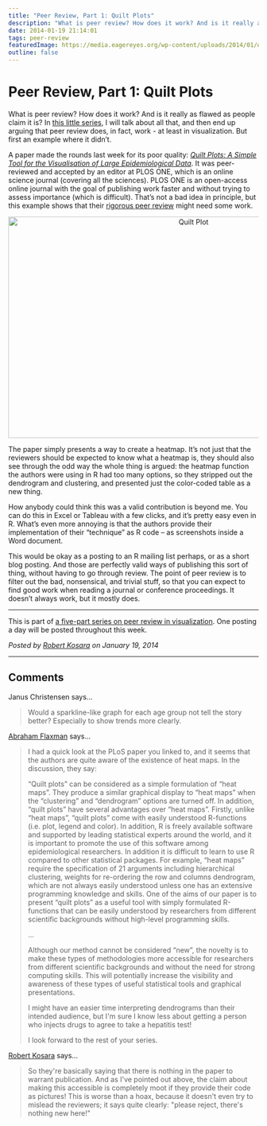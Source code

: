 ```yaml
---
title: "Peer Review, Part 1: Quilt Plots"
description: "What is peer review? How does it work? And is it really as flawed as people claim it is? In this little series, I will talk about all that, and then end up arguing that peer review does, in fact, work - at least in visualization. But first an example where it didn’t."
date: 2014-01-19 21:14:01
tags: peer-review
featuredImage: https://media.eagereyes.org/wp-content/uploads/2014/01/quilt-plot.png
outline: false
---
```


# Peer Review, Part 1: Quilt Plots

What is peer review? How does it work? And is it really as flawed as people claim it is? In <a href="/tag/peer-review">this little series</a>, I will talk about all that, and then end up arguing that peer review does, in fact, work - at least in visualization. But first an example where it didn’t.

A paper made the rounds last week for its poor quality: <a href="http://www.plosone.org/article/info%3Adoi%2F10.1371%2Fjournal.pone.0085047"><em>Quilt Plots: A Simple Tool for the Visualisation of Large Epidemiological Data</em></a>. It was peer-reviewed and accepted by an editor at PLOS ONE, which is an online science journal (covering all the sciences). PLOS ONE is an open-access online journal with the goal of publishing work faster and without trying to assess importance (which is difficult). That’s not a bad idea in principle, but this example shows that their <a href="http://www.plosone.org/static/information">rigorous peer review</a> might need some work.

<p align="center"><img class="aligncenter size-medium wp-image-3065" alt="Quilt Plot" src="https://media.eagereyes.org/wp-content/uploads/2014/01/quilt-plot.png" width="730" height="445" /></p>

The paper simply presents a way to create a heatmap. It’s not just that the reviewers should be expected to know what a heatmap is, they should also see through the odd way the whole thing is argued: the heatmap function the authors were using in R had too many options, so they stripped out the dendrogram and clustering, and presented just the color-coded table as a new thing.

How anybody could think this was a valid contribution is beyond me. You can do this in Excel or Tableau with a few clicks, and it’s pretty easy even in R. What’s even more annoying is that the authors provide their implementation of their “technique” as R code – as screenshots inside a Word document.

This would be okay as a posting to an R mailing list perhaps, or as a short blog posting. And those are perfectly valid ways of publishing this sort of thing, without having to go through review. The point of peer review is to filter out the bad, nonsensical, and trivial stuff, so that you can expect to find good work when reading a journal or conference proceedings. It doesn’t always work, but it mostly does.

<hr />

This is part of <a href="/section/series/peer-review">a five-part series on peer review in visualization</a>. One posting a day will be posted throughout this week.


_Posted by <a href="/about">Robert Kosara</a> on January 19, 2014_


<aside class="comments">

---
## Comments

Janus Christensen says…
>	Would a sparkline-like graph for each age group not tell the story better? Especially to show trends more clearly.

<a href="http://healthyalgorithms.com" rel="nofollow noopener" target="_blank">Abraham Flaxman</a> says…
>	I had a quick look at the PLoS paper you linked to, and it seems that the authors are quite aware of the existence of heat maps.  In the discussion, they say:
>	
>	
>	“Quilt plots” can be considered as a simple formulation of “heat maps”. They produce a similar graphical display to “heat maps” when the “clustering” and “dendrogram” options are turned off. In addition, “quilt plots” have several advantages over “heat maps”. Firstly, unlike “heat maps”, “quilt plots” come with easily understood R-functions (i.e. plot, legend and color). In addition, R is freely available software and supported by leading statistical experts around the world, and it is important to promote the use of this software among epidemiological researchers. In addition it is difficult to learn to use R compared to other statistical packages. For example, “heat maps” require the specification of 21 arguments including hierarchical clustering, weights for re-ordering the row and columns dendrogram, which are not always easily understood unless one has an extensive programming knowledge and skills. One of the aims of our paper is to present “quilt plots” as a useful tool with simply formulated R-functions that can be easily understood by researchers from different scientific backgrounds without high-level programming skills.
>	
>	...
>	
>	Although our method cannot be considered “new”, the novelty is to make these types of methodologies more accessible for researchers from different scientific backgrounds and without the need for strong computing skills. This will potentially increase the visibility and awareness of these types of useful statistical tools and graphical presentations.
>	
>	
>	I might have an easier time interpreting dendrograms than their intended audience, but I'm sure I know less about getting a person who injects drugs to agree to take a hepatitis test!  
>	
>	I look forward to the rest of your series.

<a href="/about" rel="nofollow noopener" target="_blank">Robert Kosara</a> says…
>	So they're basically saying that there is nothing in the paper to warrant publication. And as I've pointed out above, the claim about making this accessible is completely moot if they provide their code as pictures! This is worse than a hoax, because it doesn't even try to mislead the reviewers; it says quite clearly: "please reject, there's nothing new here!"

</aside>

